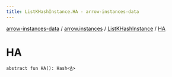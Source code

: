 ```yaml
---
title: ListKHashInstance.HA - arrow-instances-data
---
```


[arrow-instances-data](../../index.html) / [arrow.instances](../index.html) / [ListKHashInstance](index.html) / [HA](./-h-a.html)

# HA

`abstract fun HA(): Hash<`[`A`](index.html#A)`>`
